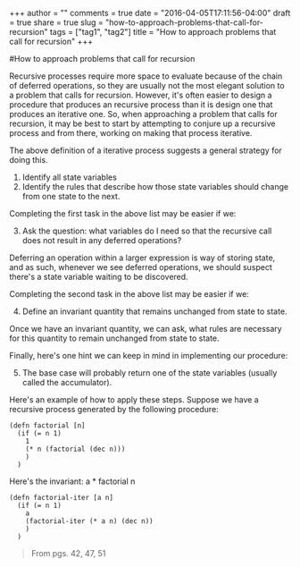 +++
author = ""
comments = true
date = "2016-04-05T17:11:56-04:00"
draft = true
share = true
slug = "how-to-approach-problems-that-call-for-recursion"
tags = ["tag1", "tag2"]
title = "How to approach problems that call for recursion"
+++

#How to approach problems that call for recursion

Recursive processes require more space to evaluate because of the chain of deferred operations, so they are usually not the most elegant solution to a problem that calls for recursion. However, it's often easier to design a procedure that produces an recursive process than it is design one that produces an iterative one. So, when approaching a problem that calls for recursion, it may be best to start by attempting to conjure up a recursive process and from there, working on making that process iterative.

The above definition of a iterative process suggests a general strategy for doing this.

1. Identify all state variables
1. Identify the rules that describe how those state variables should change from one state to the next.

Completing the first task in the above list may be easier if we:

3. Ask the question: what variables do I need so that the recursive call does not result in any deferred operations?

Deferring an operation within a larger expression is way of storing state, and as such, whenever we see deferred operations, we should suspect there's a state variable waiting to be discovered.

Completing the second task in the above list may be easier if we:

4. Define an invariant quantity that remains unchanged from state to state.

Once we have an invariant quantity, we can ask, what rules are necessary for this quantity to remain unchanged from state to state.

Finally, here's one hint we can keep in mind in implementing our procedure:

5. The base case will probably return one of the state variables (usually called the accumulator).

Here's an example of how to apply these steps. Suppose we have a recursive process generated by the following procedure:

```
(defn factorial [n]
  (if (= n 1)
    1
    (* n (factorial (dec n)))
    )
  )
```

Here's the invariant: a * factorial n

```
(defn factorial-iter [a n]
  (if (= n 1)
    a
    (factorial-iter (* a n) (dec n))
    )
  )
```

>From pgs. 42, 47, 51

